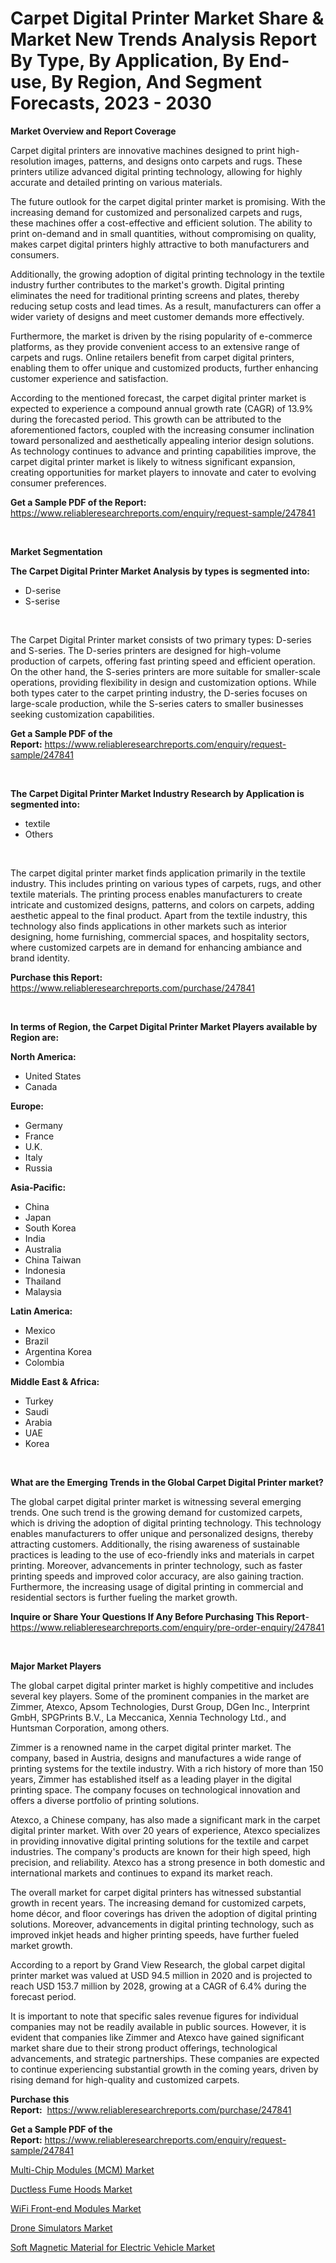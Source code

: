 <p><h1>Carpet Digital Printer Market Share & Market New Trends Analysis Report By Type, By Application, By End-use, By Region, And Segment Forecasts, 2023 - 2030</h1></p><p><strong>Market Overview and Report Coverage</strong></p>
<p><p>Carpet digital printers are innovative machines designed to print high-resolution images, patterns, and designs onto carpets and rugs. These printers utilize advanced digital printing technology, allowing for highly accurate and detailed printing on various materials. </p><p>The future outlook for the carpet digital printer market is promising. With the increasing demand for customized and personalized carpets and rugs, these machines offer a cost-effective and efficient solution. The ability to print on-demand and in small quantities, without compromising on quality, makes carpet digital printers highly attractive to both manufacturers and consumers. </p><p>Additionally, the growing adoption of digital printing technology in the textile industry further contributes to the market's growth. Digital printing eliminates the need for traditional printing screens and plates, thereby reducing setup costs and lead times. As a result, manufacturers can offer a wider variety of designs and meet customer demands more effectively. </p><p>Furthermore, the market is driven by the rising popularity of e-commerce platforms, as they provide convenient access to an extensive range of carpets and rugs. Online retailers benefit from carpet digital printers, enabling them to offer unique and customized products, further enhancing customer experience and satisfaction. </p><p>According to the mentioned forecast, the carpet digital printer market is expected to experience a compound annual growth rate (CAGR) of 13.9% during the forecasted period. This growth can be attributed to the aforementioned factors, coupled with the increasing consumer inclination toward personalized and aesthetically appealing interior design solutions. As technology continues to advance and printing capabilities improve, the carpet digital printer market is likely to witness significant expansion, creating opportunities for market players to innovate and cater to evolving consumer preferences.</p></p>
<p><strong>Get a Sample PDF of the Report:</strong> <a href="https://www.reliableresearchreports.com/enquiry/request-sample/247841">https://www.reliableresearchreports.com/enquiry/request-sample/247841</a></p>
<p>&nbsp;</p>
<p><strong>Market Segmentation</strong></p>
<p><strong>The Carpet Digital Printer Market Analysis by types is segmented into:</strong></p>
<p><ul><li>D-serise</li><li>S-serise</li></ul></p>
<p>&nbsp;</p>
<p><p>The Carpet Digital Printer market consists of two primary types: D-series and S-series. The D-series printers are designed for high-volume production of carpets, offering fast printing speed and efficient operation. On the other hand, the S-series printers are more suitable for smaller-scale operations, providing flexibility in design and customization options. While both types cater to the carpet printing industry, the D-series focuses on large-scale production, while the S-series caters to smaller businesses seeking customization capabilities.</p></p>
<p><strong>Get a Sample PDF of the Report:</strong>&nbsp;<a href="https://www.reliableresearchreports.com/enquiry/request-sample/247841">https://www.reliableresearchreports.com/enquiry/request-sample/247841</a></p>
<p>&nbsp;</p>
<p><strong>The Carpet Digital Printer Market Industry Research by Application is segmented into:</strong></p>
<p><ul><li>textile</li><li>Others</li></ul></p>
<p>&nbsp;</p>
<p><p>The carpet digital printer market finds application primarily in the textile industry. This includes printing on various types of carpets, rugs, and other textile materials. The printing process enables manufacturers to create intricate and customized designs, patterns, and colors on carpets, adding aesthetic appeal to the final product. Apart from the textile industry, this technology also finds applications in other markets such as interior designing, home furnishing, commercial spaces, and hospitality sectors, where customized carpets are in demand for enhancing ambiance and brand identity.</p></p>
<p><strong>Purchase this Report:</strong>&nbsp; <a href="https://www.reliableresearchreports.com/purchase/247841">https://www.reliableresearchreports.com/purchase/247841</a></p>
<p>&nbsp;</p>
<p><strong>In terms of Region, the Carpet Digital Printer Market Players available by Region are:</strong></p>
<p>
    <p> <strong> North America: </strong>
        <ul>
            <li>United States</li>
            <li>Canada</li>
        </ul>
        </p> 
    <p> <strong> Europe: </strong>
        <ul>
            <li>Germany</li>
            <li>France</li>
            <li>U.K.</li>
            <li>Italy</li>
            <li>Russia</li>
        </ul>
        </p> 
    <p> <strong> Asia-Pacific: </strong>
        <ul>
            <li>China</li>
            <li>Japan</li>
            <li>South Korea</li>
            <li>India</li>
            <li>Australia</li>
            <li>China Taiwan</li>
            <li>Indonesia</li>
            <li>Thailand</li>
            <li>Malaysia</li>
        </ul>
        </p> 
    <p> <strong> Latin America: </strong>
        <ul>
            <li>Mexico</li>
            <li>Brazil</li>
            <li>Argentina Korea</li>
            <li>Colombia</li>
        </ul>
        </p> 
    <p> <strong> Middle East & Africa: </strong>
        <ul>
            <li>Turkey</li>
            <li>Saudi</li>
            <li>Arabia</li>
            <li>UAE</li>
            <li>Korea</li>
        </ul>
    </p>
    </p>
<p>&nbsp;</p>
<p><strong>What are the Emerging Trends in the Global Carpet Digital Printer market?</strong></p>
<p><p>The global carpet digital printer market is witnessing several emerging trends. One such trend is the growing demand for customized carpets, which is driving the adoption of digital printing technology. This technology enables manufacturers to offer unique and personalized designs, thereby attracting customers. Additionally, the rising awareness of sustainable practices is leading to the use of eco-friendly inks and materials in carpet printing. Moreover, advancements in printer technology, such as faster printing speeds and improved color accuracy, are also gaining traction. Furthermore, the increasing usage of digital printing in commercial and residential sectors is further fueling the market growth.</p></p>
<p><strong>Inquire or Share Your Questions If Any Before Purchasing This Report</strong>- <a href="https://www.reliableresearchreports.com/enquiry/pre-order-enquiry/247841">https://www.reliableresearchreports.com/enquiry/pre-order-enquiry/247841</a></p>
<p>&nbsp;</p>
<p><strong>Major Market Players</strong></p>
<p><p>The global carpet digital printer market is highly competitive and includes several key players. Some of the prominent companies in the market are Zimmer, Atexco, Apsom Technologies, Durst Group, DGen Inc., Interprint GmbH, SPGPrints B.V., La Meccanica, Xennia Technology Ltd., and Huntsman Corporation, among others.</p><p>Zimmer is a renowned name in the carpet digital printer market. The company, based in Austria, designs and manufactures a wide range of printing systems for the textile industry. With a rich history of more than 150 years, Zimmer has established itself as a leading player in the digital printing space. The company focuses on technological innovation and offers a diverse portfolio of printing solutions.</p><p>Atexco, a Chinese company, has also made a significant mark in the carpet digital printer market. With over 20 years of experience, Atexco specializes in providing innovative digital printing solutions for the textile and carpet industries. The company's products are known for their high speed, high precision, and reliability. Atexco has a strong presence in both domestic and international markets and continues to expand its market reach.</p><p>The overall market for carpet digital printers has witnessed substantial growth in recent years. The increasing demand for customized carpets, home décor, and floor coverings has driven the adoption of digital printing solutions. Moreover, advancements in digital printing technology, such as improved inkjet heads and higher printing speeds, have further fueled market growth.</p><p>According to a report by Grand View Research, the global carpet digital printer market was valued at USD 94.5 million in 2020 and is projected to reach USD 153.7 million by 2028, growing at a CAGR of 6.4% during the forecast period.</p><p>It is important to note that specific sales revenue figures for individual companies may not be readily available in public sources. However, it is evident that companies like Zimmer and Atexco have gained significant market share due to their strong product offerings, technological advancements, and strategic partnerships. These companies are expected to continue experiencing substantial growth in the coming years, driven by rising demand for high-quality and customized carpets.</p></p>
<p><strong>Purchase this Report:</strong>&nbsp;&nbsp;<a href="https://www.reliableresearchreports.com/purchase/247841">https://www.reliableresearchreports.com/purchase/247841</a></p>
<p></p>
<p><strong>Get a Sample PDF of the Report:</strong>&nbsp;<a href="https://www.reliableresearchreports.com/enquiry/request-sample/247841">https://www.reliableresearchreports.com/enquiry/request-sample/247841</a></p>
<p><p><a href="https://www.linkedin.com/pulse/multi-chip-modules-mcm-market-share-amp-new-trends-analysis-zyhoe/">Multi-Chip Modules (MCM) Market</a></p><p><a href="https://github.com/melchekhinf/Market-Research-Report-List-1/blob/main/ductless-fume-hoods-market.md">Ductless Fume Hoods Market</a></p><p><a href="https://www.linkedin.com/pulse/wifi-front-end-modules-market-research-report-provides-thorough-jbkee/">WiFi Front-end Modules Market</a></p><p><a href="https://github.com/sndrkn/Market-Research-Report-List-1/blob/main/drone-simulators-market.md">Drone Simulators Market</a></p><p><a href="https://medium.com/@mikebauch2013/soft-magnetic-material-for-electric-vehicle-market-insights-into-market-cagr-market-trends-and-3d6a13e24cec">Soft Magnetic Material for Electric Vehicle Market</a></p></p>